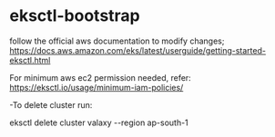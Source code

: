 # eksctl-bootstrap

follow the official aws documentation to modify changes;
https://docs.aws.amazon.com/eks/latest/userguide/getting-started-eksctl.html

For minimum aws ec2 permission needed, refer:
https://eksctl.io/usage/minimum-iam-policies/


-To delete cluster run:

eksctl delete cluster valaxy --region ap-south-1
